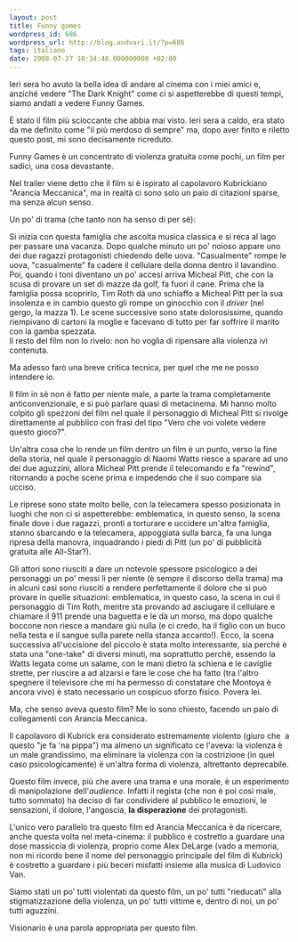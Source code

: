 ```yaml
---
layout: post
title: Funny games
wordpress_id: 686
wordpress_url: http://blog.andvari.it/?p=686
tags: italiano
date: 2008-07-27 10:34:48.000000000 +02:00
---
```

Ieri sera ho avuto la bella idea di andare al cinema con i miei amici e, anziché vedere "The Dark Knight" come ci si aspetterebbe di questi tempi, siamo andati a vedere Funny Games.

È stato il film più scioccante che abbia mai visto. Ieri sera a caldo, era stato da me definito come "il più merdoso di sempre" ma, dopo aver finito e riletto questo post, mi sono decisamente ricreduto.

Funny Games è un concentrato di violenza gratuita come pochi, un film per sadici, una cosa devastante.

Nel trailer viene detto che il film si è ispirato al capolavoro Kubrickiano "Arancia Meccanica", ma in realtà ci sono solo un paio di citazioni sparse, ma senza alcun senso.

Un po' di trama (che tanto non ha senso di per sé):
<div>Si inizia con questa famiglia che ascolta musica classica e si reca al lago per passare una vacanza. Dopo qualche minuto un po' noioso appare uno dei due ragazzi protagonisti chiedendo delle uova. "Casualmente" rompe le uova, "casualmente" fa cadere il cellulare della donna dentro il lavandino. Poi, quando i toni diventano un po' accesi arriva Micheal Pitt, che con la scusa di provare un set di mazze da golf, fa fuori il cane. Prima che la famiglia possa scoprirlo, Tim Roth dà uno schiaffo a Micheal Pitt per la sua insolenza e in cambio questo gli rompe un ginocchio con il <em>driver </em>(nel gergo, la mazza 1). Le scene successive sono state dolorosissime, quando riempivano di cartoni la moglie e facevano di tutto per far soffrire il marito con la gamba spezzata.</div>
Il resto del film non lo rivelo: non ho voglia di ripensare alla violenza ivi contenuta.

Ma adesso farò una breve critica tecnica, per quel che me ne posso intendere io.

Il film in sè non è fatto per niente male, a parte la trama completamente anticonvenzionale, e si può parlare quasi di metacinema. Mi hanno molto colpito gli spezzoni del film nel quale il personaggio di Micheal Pitt si rivolge direttamente al pubblico con frasi del tipo "Vero che voi volete vedere questo gioco?".

Un'altra cosa che lo rende un film dentro un film è un punto, verso la fine della storia, nel quale il personaggio di Naomi Watts riesce a sparare ad uno dei due aguzzini, allora Micheal Pitt prende il telecomando e fa "rewind", ritornando a poche scene prima e impedendo che il suo compare sia ucciso.

Le riprese sono state molto belle, con la telecamera spesso posizionata in luoghi che non ci si aspetterebbe: emblematica, in questo senso, la scena finale dove i due ragazzi, pronti a torturare e uccidere un'altra famiglia, stanno sbarcando e la telecamera, appoggiata sulla barca, fa una lunga ripresa della manovra, inquadrando i piedi di Pitt (un po' di pubblicità gratuita alle All-Star?).

Gli attori sono riusciti a dare un notevole spessore psicologico a dei personaggi un po' messi lì per niente (è sempre il discorso della trama) ma in alcuni casi sono riusciti a rendere perfettamente il dolore che si può provare in quelle situazioni: emblematica, in questo caso, la scena in cui il personaggio di Tim Roth, mentre sta provando ad asciugare il cellulare e chiamare il 911 prende una baguetta e le dà un morso, ma dopo qualche boccone non riesce a mandare giù nulla (e ci credo, ha il figlio con un buco nella testa e il sangue sulla parete nella stanza accanto!). Ecco, la scena successiva all'uccisione del piccolo è stata molto interessante, sia perché è stata una "one-take" di diversi minuti, ma soprattutto perché, essendo la Watts legata come un salame, con le mani dietro la schiena e le caviglie strette, per riuscire a ad alzarsi e fare le cose che ha fatto (tra l'altro spegnere il televisore che mi ha permesso di constatare che Montoya è ancora vivo) è stato necessario un cospicuo sforzo fisico. Povera lei.

Ma, che senso aveva questo film? Me lo sono chiesto, facendo un paio di collegamenti con Arancia Meccanica.

Il capolavoro di Kubrick era considerato estremamente violento (giuro che  a questo "je fa 'na pippa") ma almeno un significato ce l'aveva: la violenza è un male grandissimo, ma eliminare la violenza con la costrizione (in quel caso psicologicamente) è un'altra forma di violenza, altrettanto deprecabile.

Questo film invece, più che avere una trama e una morale, è un esperimento di manipolazione dell'<em>audience</em>. Infatti il regista (che non è poi così male, tutto sommato) ha deciso di far condividere al pubblico le emozioni, le sensazioni, il dolore, l'angoscia, <strong>la disperazione</strong> dei protagonisti.

L'unico vero parallelo tra questo film ed Arancia Meccanica è da ricercare, anche questa volta nel meta-cinema: il pubblico è costretto a guardare una dose massiccia di violenza, proprio come Alex DeLarge (vado a memoria, non mi ricordo bene il nome del personaggio principale del film di Kubrick) è costretto a guardare i più beceri misfatti insieme alla musica di Ludovico Van.

Siamo stati un po' tutti violentati da questo film, un po' tutti "rieducati" alla stigmatizzazione della violenza, un po' tutti vittime e, dentro di noi, un po' tutti aguzzini.

Visionario è una parola appropriata per questo film.
